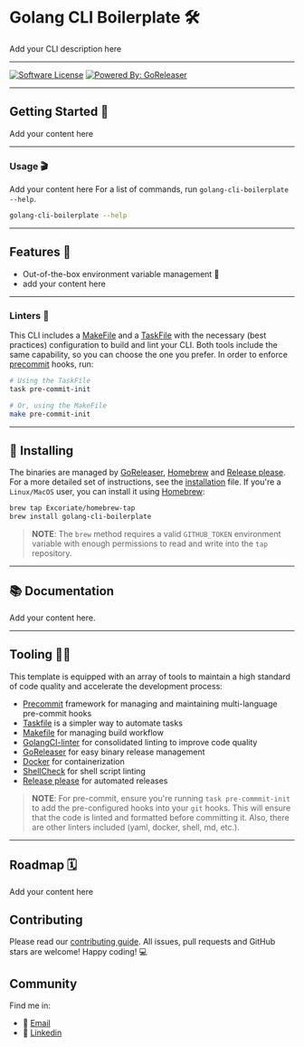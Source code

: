 # Golang CLI Boilerplate 🛠️

Add your CLI description here


---
 [![Software License](https://img.shields.io/badge/license-MIT-brightgreen.svg?style=flat-square)](LICENSE) [![Powered By: GoReleaser](https://img.shields.io/badge/powered%20by-goreleaser-green.svg?style=flat-square)](https://github.com/goreleaser)

---
## Getting Started 🚦
Add your content here

---

### Usage 🎬
Add your content here
For a list of commands, run `golang-cli-boilerplate --help`.
```bash
golang-cli-boilerplate --help
```
---

## Features 🧩

* Out-of-the-box environment variable management 🌳
* add your content here
---

### Linters 🧹
This CLI includes a [MakeFile](https://www.gnu.org/software/make/) and a [TaskFile](https://taskfile.dev/#/) with the necessary (best practices) configuration to build and lint your CLI. Both tools include the same capability, so you can choose the one you prefer.
In order to enforce [precommit](https://pre-commit.com/) hooks, run:
```bash
# Using the TaskFile
task pre-commit-init

# Or, using the MakeFile
make pre-commit-init
```

---

## 🔧 Installing
The binaries are managed by [GoReleaser](https://goreleaser.com/), [Homebrew](https://brew.sh/) and [Release please](https://github.com/googleapis/release-please). For a more detailed set of instructions, see the [installation](docs/INSTALLATION.md) file. If you're a `Linux/MacOS` user, you can install it using [Homebrew](https://brew.sh/):
```bash
brew tap Excoriate/homebrew-tap
brew install golang-cli-boilerplate
```
>**NOTE**: The `brew` method requires a valid `GITHUB_TOKEN` environment variable with enough permissions to read and write into the `tap` repository.

---
## 📚 Documentation
Add your content here.

---

## Tooling 🧑‍🔧

This template is equipped with an array of tools to maintain a high standard of code quality and accelerate the development process:

* [Precommit](https://pre-commit.com/) framework for managing and maintaining multi-language pre-commit hooks
* [Taskfile](https://taskfile.dev/#/) is a simpler way to automate tasks
* [Makefile](https://www.gnu.org/software/make/) for managing build workflow
* [GolangCI-linter](https://golangci-lint.run/) for consolidated linting to improve code quality
* [GoReleaser](https://goreleaser.com/) for easy binary release management
* [Docker](https://www.docker.com/) for containerization
* [ShellCheck](https://www.shellcheck.net/) for shell script linting
* [Release please](https://github.com/googleapis/release-please) for automated releases
>**NOTE**: For pre-commit, ensure you're running `task pre-commmit-init` to add the pre-configured hooks into your `git` hooks. This will ensure that the code is linted and formatted before committing it. Also, there are other linters included (yaml, docker, shell, md, etc.).

---
## Roadmap 🗓️
Add your content here

## Contributing
Please read our [contributing guide](./CONTRIBUTING.md). All issues, pull requests and GitHub stars are welcome! Happy coding! 💻


## Community
Find me in:

- 📧 [Email](mailto:your_email@domain.com)
- 🧳 [Linkedin](https://www.linkedin.com/in/myuser/)
